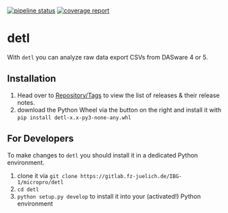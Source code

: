 [![pipeline status](https://gitlab.fz-juelich.de/IBG-1/micropro/detl/badges/master/pipeline.svg)](https://gitlab.fz-juelich.de/IBG-1/micropro/robotools/commits/master)
[![coverage report](https://gitlab.fz-juelich.de/IBG-1/micropro/detl/badges/master/coverage.svg)](https://gitlab.fz-juelich.de/IBG-1/micropro/robotools/commits/master)


# detl
With `detl` you can analyze raw data export CSVs from DASware 4 or 5.

## Installation
1. Head over to [Repository/Tags](https://gitlab.fz-juelich.de/IBG-1/micropro/detl/tags) to view the list of releases & their release notes.
2. download the Python Wheel via the button on the right and install it with `pip install detl-x.x-py3-none-any.whl`

## For Developers
To make changes to  `detl` you should install it in a dedicated Python environment.
1. clone it via `git clone https://gitlab.fz-juelich.de/IBG-1/micropro/detl`
2. `cd detl`
3. `python setup.py develop` to install it into your (activated!) Python environment

